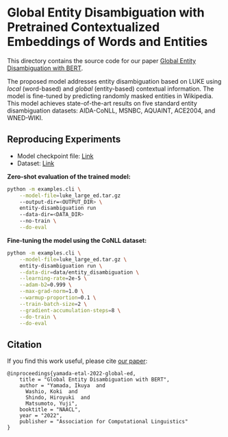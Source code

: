 # Global Entity Disambiguation with Pretrained Contextualized Embeddings of Words and Entities

This directory contains the source code for our paper
[Global Entity Disambiguation with BERT](https://arxiv.org/abs/1909.00426).

The proposed model addresses entity disambiguation based on LUKE using _local_
(word-based) and _global_ (entity-based) contextual information. The model is
fine-tuned by predicting randomly masked entities in Wikipedia. This model
achieves state-of-the-art results on five standard entity disambiguation
datasets: AIDA-CoNLL, MSNBC, AQUAINT, ACE2004, and WNED-WIKI.

## Reproducing Experiments

- Model checkpoint file:
  [Link](https://drive.google.com/file/d/1BTf9XM83tWrq9VOXqj9fXlGm2mP5DNRF/view?usp=sharing)
- Dataset:
  [Link](https://drive.google.com/file/d/1vjzrlp0uYtI6gjpnExdF3MtK21Orx9Lg/view?usp=sharing)

**Zero-shot evaluation of the trained model:**

```bash
python -m examples.cli \
    --model-file=luke_large_ed.tar.gz
    --output-dir=<OUTPUT_DIR> \
    entity-disambiguation run
    --data-dir=<DATA_DIR>
    --no-train \
    --do-eval
```

**Fine-tuning the model using the CoNLL dataset:**

```bash
python -m examples.cli \
    --model-file=luke_large_ed.tar.gz \
    entity-disambiguation run \
    --data-dir=data/entity_disambiguation \
    --learning-rate=2e-5 \
    --adam-b2=0.999 \
    --max-grad-norm=1.0 \
    --warmup-proportion=0.1 \
    --train-batch-size=2 \
    --gradient-accumulation-steps=8 \
    --do-train \
    --do-eval
```

## Citation

If you find this work useful, please cite
[our paper](https://arxiv.org/abs/1909.00426):

```
@inproceedings{yamada-etal-2022-global-ed,
    title = "Global Entity Disambiguation with BERT",
    author = "Yamada, Ikuya  and
      Washio, Koki  and
      Shindo, Hiroyuki  and
      Matsumoto, Yuji",
    booktitle = "NAACL",
    year = "2022",
    publisher = "Association for Computational Linguistics"
}
```

